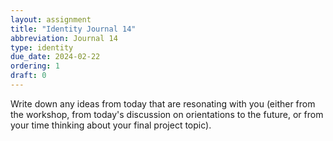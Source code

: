 ```yaml
---
layout: assignment
title: "Identity Journal 14"
abbreviation: Journal 14
type: identity
due_date: 2024-02-22
ordering: 1
draft: 0
---
```


Write down any ideas from today that are resonating with you (either from the workshop, from today's discussion on orientations to the future, or from your time thinking about your final project topic).